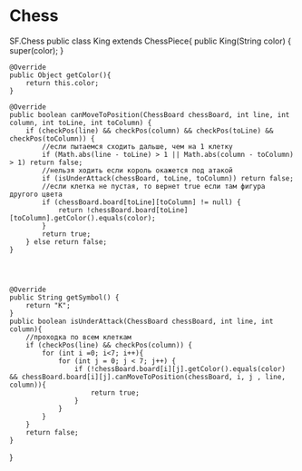 # Chess
SF.Chess
public class King extends ChessPiece{
    public King(String color) {
        super(color);
    }

    @Override
    public Object getColor(){
        return this.color;
    }

    @Override
    public boolean canMoveToPosition(ChessBoard chessBoard, int line, int column, int toLine, int toColumn) {
        if (checkPos(line) && checkPos(column) && checkPos(toLine) && checkPos(toColumn)) {
            //если пытаемся сходить дальше, чем на 1 клетку
            if (Math.abs(line - toLine) > 1 || Math.abs(column - toColumn) > 1) return false;
            //нельзя ходить если король окажется под атакой
            if (isUnderAttack(chessBoard, toLine, toColumn)) return false;
            //если клетка не пустая, то вернет true если там фигура другого цвета
            if (chessBoard.board[toLine][toColumn] != null) {
                return !chessBoard.board[toLine][toColumn].getColor().equals(color);
            }
            return true;
        } else return false;
    }




    @Override
    public String getSymbol() {
        return "K";
    }
    public boolean isUnderAttack(ChessBoard chessBoard, int line, int column){
        //проходка по всем клеткам
        if (checkPos(line) && checkPos(column)) {
            for (int i =0; i<7; i++){
                for (int j = 0; j < 7; j++) {
                    if (!chessBoard.board[i][j].getColor().equals(color) && chessBoard.board[i][j].canMoveToPosition(chessBoard, i, j , line, column)){
                        return true;
                    }
                }
            }
        }
        return false;
    }
}
